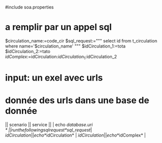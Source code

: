 #include soa.properties

# a remplir par un appel sql
$circulation_name:=code_cir
$sql_request:="""
	select id from t_circulation
	where
	name='$circulation_name'
"""
$idCirculation_1:=tota
$idCirculation_2:=tato
$idComplex:=$idCirculation:$idCirculation_1:$idCirculation_2

# input: un exel avec urls
# donnée des urls dans une base de donnée

|| scenario || service ||
| echo *$database.uri* |
| run the following sql request *$sql_request*| $idCirculation |
| echo *$idCirculation* | $idCirculation |
| echo *$idComplex* |

